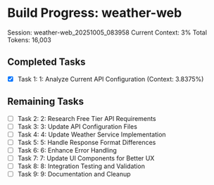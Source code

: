 # Build Progress: weather-web
Session: weather-web_20251005_083958
Current Context: 3%
Total Tokens: 16,003

## Completed Tasks
- [x] Task 1: 1: Analyze Current API Configuration (Context: 3.8375%)

## Remaining Tasks
- [ ] Task 2: 2: Research Free Tier API Requirements
- [ ] Task 3: 3: Update API Configuration Files
- [ ] Task 4: 4: Update Weather Service Implementation
- [ ] Task 5: 5: Handle Response Format Differences
- [ ] Task 6: 6: Enhance Error Handling
- [ ] Task 7: 7: Update UI Components for Better UX
- [ ] Task 8: 8: Integration Testing and Validation
- [ ] Task 9: 9: Documentation and Cleanup
